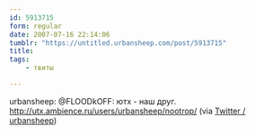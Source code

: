 ```yaml
---
id: 5913715
form: regular
date: 2007-07-16 22:14:06
tumblr: "https://untitled.urbansheep.com/post/5913715"
title:
tags:
    - твиты

---
```


<p>urbansheep: @FLOODkOFF: ютх - наш друг. <a href="http://utx.ambience.ru/users/urbansheep/nootrop/">http://utx.ambience.ru/users/urbansheep/nootrop/</a> (via <a href="http://twitter.com/urbansheep/statuses/152857352">Twitter / urbansheep</a>)</p>


